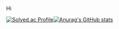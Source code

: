 Hi

[![Solved.ac Profile](http://mazassumnida.wtf/api/v2/generate_badge?boj=wnstjd4778)](https://solved.ac/wnstjd4778/)[![Anurag's GitHub stats](https://github-readme-stats.vercel.app/api?username=wnstjd4778)](https://github.com/wnstjd4778/github-readme-stats)

